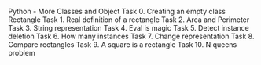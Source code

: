 Python - More Classes and Object
Task 0. Creating an empty class Rectangle
Task 1. Real definition of a rectangle
Task 2. Area and Perimeter
Task 3. String representation
Task 4. Eval is magic
Task 5. Detect instance deletion
Task 6. How many instances
Task 7. Change representation
Task 8. Compare rectangles
Task 9. A square is a rectangle
Task 10. N queens problem
